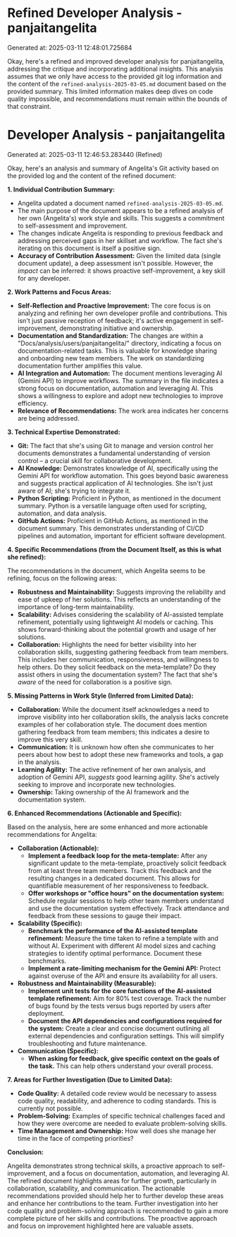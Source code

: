 # Refined Developer Analysis - panjaitangelita
Generated at: 2025-03-11 12:48:01.725684

Okay, here's a refined and improved developer analysis for panjaitangelita, addressing the critique and incorporating additional insights. This analysis assumes that we only have access to the provided git log information and the content of the `refined-analysis-2025-03-05.md` document based on the provided summary.  This limited information makes deep dives on code quality impossible, and recommendations must remain within the bounds of that constraint.

# Developer Analysis - panjaitangelita
Generated at: 2025-03-11 12:46:53.283440 (Refined)

Okay, here's an analysis and summary of Angelita's Git activity based on the provided log and the content of the refined document:

**1. Individual Contribution Summary:**

*   Angelita updated a document named `refined-analysis-2025-03-05.md`.
*   The main purpose of the document appears to be a refined analysis of her own (Angelita's) work style and skills. This suggests a commitment to self-assessment and improvement.
*   The changes indicate Angelita is responding to previous feedback and addressing perceived gaps in her skillset and workflow. The fact she's iterating on this document is itself a positive sign.
*   **Accuracy of Contribution Assessment:** Given the limited data (single document update), a deep assessment isn't possible. However, the *impact* can be inferred: it shows proactive self-improvement, a key skill for any developer.

**2. Work Patterns and Focus Areas:**

*   **Self-Reflection and Proactive Improvement:** The core focus is on analyzing and refining her own developer profile and contributions. This isn't just passive reception of feedback; it's active engagement in self-improvement, demonstrating initiative and ownership.
*   **Documentation and Standardization:** The changes are within a "Docs/analysis/users/panjaitangelita/" directory, indicating a focus on documentation-related tasks. This is valuable for knowledge sharing and onboarding new team members. The work on standardizing documentation further amplifies this value.
*   **AI Integration and Automation:** The document mentions leveraging AI (Gemini API) to improve workflows. The summary in the file indicates a strong focus on documentation, automation and leveraging AI. This shows a willingness to explore and adopt new technologies to improve efficiency.
*   **Relevance of Recommendations:** The work area indicates her concerns are being addressed.

**3. Technical Expertise Demonstrated:**

*   **Git:** The fact that she's using Git to manage and version control her documents demonstrates a fundamental understanding of version control – a crucial skill for collaborative development.
*   **AI Knowledge:** Demonstrates knowledge of AI, specifically using the Gemini API for workflow automation. This goes beyond basic awareness and suggests practical application of AI technologies.  She isn't just aware of AI; she's trying to integrate it.
*   **Python Scripting:** Proficient in Python, as mentioned in the document summary. Python is a versatile language often used for scripting, automation, and data analysis.
*   **GitHub Actions:** Proficient in GitHub Actions, as mentioned in the document summary. This demonstrates understanding of CI/CD pipelines and automation, important for efficient software development.

**4. Specific Recommendations (from the Document Itself, as this is what she refined):**

The recommendations in the document, which Angelita seems to be refining, focus on the following areas:

*   **Robustness and Maintainability:** Suggests improving the reliability and ease of upkeep of her solutions. This reflects an understanding of the importance of long-term maintainability.
*   **Scalability:** Advises considering the scalability of AI-assisted template refinement, potentially using lightweight AI models or caching. This shows forward-thinking about the potential growth and usage of her solutions.
*   **Collaboration:** Highlights the need for better visibility into her collaboration skills, suggesting gathering feedback from team members.  This includes her communication, responsiveness, and willingness to help others. Do they solicit feedback on the meta-template? Do they assist others in using the documentation system?  The fact that she's *aware* of the need for collaboration is a positive sign.

**5. Missing Patterns in Work Style (Inferred from Limited Data):**

*   **Collaboration:** While the document itself acknowledges a need to improve visibility into her collaboration skills, the analysis lacks concrete examples of her collaboration style. The document does mention gathering feedback from team members; this indicates a desire to improve this very skill.
*   **Communication:** It is unknown how often she communicates to her peers about how best to adopt these new frameworks and tools, a gap in the analysis.
*   **Learning Agility:** The active refinement of her own analysis, and adoption of Gemini API, *suggests* good learning agility. She's actively seeking to improve and incorporate new technologies.
*   **Ownership:** Taking ownership of the AI framework and the documentation system.

**6. Enhanced Recommendations (Actionable and Specific):**

Based on the analysis, here are some enhanced and more actionable recommendations for Angelita:

*   **Collaboration (Actionable):**
    *   **Implement a feedback loop for the meta-template:**  After any significant update to the meta-template, proactively solicit feedback from at least three team members. Track this feedback and the resulting changes in a dedicated document. This allows for quantifiable measurement of her responsiveness to feedback.
    *   **Offer workshops or "office hours" on the documentation system:** Schedule regular sessions to help other team members understand and use the documentation system effectively. Track attendance and feedback from these sessions to gauge their impact.
*   **Scalability (Specific):**
    *   **Benchmark the performance of the AI-assisted template refinement:**  Measure the time taken to refine a template with and without AI. Experiment with different AI model sizes and caching strategies to identify optimal performance. Document these benchmarks.
    *   **Implement a rate-limiting mechanism for the Gemini API:** Protect against overuse of the API and ensure its availability for all users.
*   **Robustness and Maintainability (Measurable):**
    *   **Implement unit tests for the core functions of the AI-assisted template refinement:**  Aim for 80% test coverage.  Track the number of bugs found by the tests versus bugs reported by users after deployment.
    *   **Document the API dependencies and configurations required for the system:**  Create a clear and concise document outlining all external dependencies and configuration settings. This will simplify troubleshooting and future maintenance.
*   **Communication (Specific):**
     *   **When asking for feedback, give specific context on the goals of the task.** This can help others understand your overall process.

**7. Areas for Further Investigation (Due to Limited Data):**

*   **Code Quality:** A detailed code review would be necessary to assess code quality, readability, and adherence to coding standards.  This is currently not possible.
*   **Problem-Solving:** Examples of specific technical challenges faced and how they were overcome are needed to evaluate problem-solving skills.
*   **Time Management and Ownership:** How well does she manage her time in the face of competing priorities?

**Conclusion:**

Angelita demonstrates strong technical skills, a proactive approach to self-improvement, and a focus on documentation, automation, and leveraging AI. The refined document highlights areas for further growth, particularly in collaboration, scalability, and communication. The actionable recommendations provided should help her to further develop these areas and enhance her contributions to the team.  Further investigation into her code quality and problem-solving approach is recommended to gain a more complete picture of her skills and contributions. The proactive approach and focus on improvement highlighted here are valuable assets.
